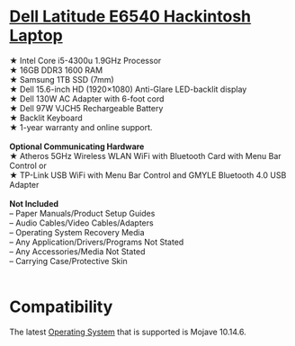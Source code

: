 # <a title="Dell Latitude E6540 Hackintosh Laptop" href="https://www.gixxerpc.com/systems/laptop/e6540/#github">Dell Latitude E6540 Hackintosh Laptop</a><br>
★ Intel Core i5-4300u 1.9GHz Processor<br>
★ 16GB DDR3 1600 RAM<br>
★ Samsung 1TB SSD (7mm)<br>
★ Dell 15.6-inch HD (1920×1080) Anti-Glare LED-backlit display<br>
★ Dell 130W AC Adapter with 6-foot cord<br>
★ Dell 97W VJCH5 Rechargeable Battery<br>
★ Backlit Keyboard<br>
★ 1-year warranty and online support.<br>
<br>
<strong>Optional Communicating Hardware</strong><br>
★ Atheros 5GHz Wireless WLAN WiFi with Bluetooth Card with Menu Bar Control or<br>
★ TP-Link USB WiFi with Menu Bar Control and GMYLE Bluetooth 4.0 USB Adapter<br>
<br>
<strong>Not Included</strong><br>
– Paper Manuals/Product Setup Guides<br>
– Audio Cables/Video Cables/Adapters<br>
– Operating System Recovery Media<br>
– Any Application/Drivers/Programs Not Stated<br>
– Any Accessories/Media Not Stated<br>
– Carrying Case/Protective Skin<br>
<br>
# Compatibility<br>
The latest <a href="https://github.com/Sipylus/OS">Operating System</a> that is supported is Mojave 10.14.6.

